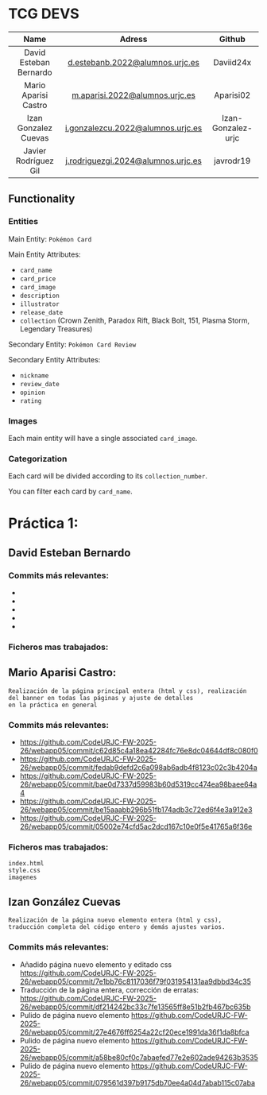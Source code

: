 # **TCG DEVS**

| Name  | Adress | Github |
| :-------------:|:-------------:| :-------------: |
|David Esteban Bernardo|d.estebanb.2022@alumnos.urjc.es|Daviid24x| 
|Mario Aparisi Castro|m.aparisi.2022@alumnos.urjc.es|Aparisi02|
|Izan Gonzalez Cuevas|i.gonzalezcu.2022@alumnos.urjc.es|Izan-Gonzalez-urjc|
|Javier Rodríguez Gil|j.rodriguezgi.2024@alumnos.urjc.es|javrodr19|

## **Functionality**
### Entities
Main Entity: `Pokémon Card`

Main Entity Attributes: 
* `card_name`
* `card_price`
* `card_image`
* `description`
* `illustrator`
* `release_date`
* `collection` (Crown Zenith, Paradox Rift, Black Bolt, 151, Plasma Storm, Legendary Treasures)

Secondary Entity: `Pokémon Card Review`

Secondary Entity Attributes: 
* `nickname`
* `review_date`
* `opinion`
* `rating`

### Images
Each main entity will have a single associated `card_image`.

### Categorization
Each card will be divided according to its `collection_number`.

You can filter each card by `card_name`.


# Práctica 1:
























## David Esteban Bernardo

### Commits más relevantes:

*
*
*
*
*

### Ficheros mas trabajados:

## Mario Aparisi Castro:
    Realización de la página principal entera (html y css), realización del banner en todas las páginas y ajuste de detalles 
    en la práctica en general
### Commits más relevantes:
* https://github.com/CodeURJC-FW-2025-26/webapp05/commit/c62d85c4a18ea42284fc76e8dc04644df8c080f0
* https://github.com/CodeURJC-FW-2025-26/webapp05/commit/fedab9defd2c6a098ab6adb4f8123c02c3b4204a
* https://github.com/CodeURJC-FW-2025-26/webapp05/commit/bae0d7337d59983b60d5319cc474ea98baee64a4
* https://github.com/CodeURJC-FW-2025-26/webapp05/commit/be15aaabb296b51fb174adb3c72ed6f4e3a912e3
* https://github.com/CodeURJC-FW-2025-26/webapp05/commit/05002e74cfd5ac2dcd167c10e0f5e41765a6f36e
### Ficheros mas trabajados:
    index.html
    style.css
    imagenes

## Izan González Cuevas

    Realización de la página nuevo elemento entera (html y css), traducción completa del código entero y demás ajustes varios.

### Commits más relevantes:

* Añadido página nuevo elemento y editado css https://github.com/CodeURJC-FW-2025-26/webapp05/commit/7e1bb76c8117036f79f031954131aa9dbbd34c35
* Traducción de la página entera, corrección de erratas: https://github.com/CodeURJC-FW-2025-26/webapp05/commit/df214242bc33c7fe13565ff8e51b2fb467bc635b
* Pulido de página nuevo elemento https://github.com/CodeURJC-FW-2025-26/webapp05/commit/27e4676ff6254a22cf20ece1991da36f1da8bfca
* Pulido de página nuevo elemento https://github.com/CodeURJC-FW-2025-26/webapp05/commit/a58be80cf0c7abaefed77e2e602ade94263b3535
* Pulido de página nuevo elemento  https://github.com/CodeURJC-FW-2025-26/webapp05/commit/079561d397b9175db70ee4a04d7abab115c07aba


    





